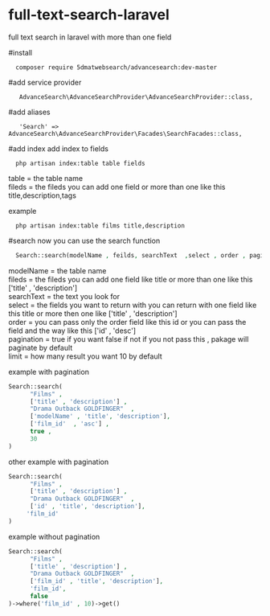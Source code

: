 # full-text-search-laravel
full text search in laravel with more than one field

#install
```
  composer require 5dmatwebsearch/advancesearch:dev-master
```
#add service provider
```
   AdvanceSearch\AdvanceSearchProvider\AdvanceSearchProvider::class,
```

#add aliases
```
   'Search' => AdvanceSearch\AdvanceSearchProvider\Facades\SearchFacades::class,
```

#add index
add index to fields
```
  php artisan index:table table fields
```
table = the table name <br>
fileds = the fileds you can add one field or more than one like this title,description,tags

example
```
  php artisan index:table films title,description
```

#search
now you can use the search function 
```php
  Search::search(modelName , feilds, searchText  ,select , order , pagination , limit)

```
modelName = the table name <br>
fileds = the fileds you can add one field like title or more than one like this ['title' , 'description']<br>
searchText = the text you look for<br>
select = the fields you want to return with you can return with one field like this title or more then one like ['title' , 'description']<br>
order = you can pass only the order field like this id or you can pass the field and the way like this ['id' , 'desc']<br>
pagination = true if you want false if not if you not pass this , pakage will paginate by default<br>
limit = how many result you want 10 by default<br>

example with pagination
```php
Search::search(
      "Films" ,
      ['title' , 'description'] ,
      "Drama Outback GOLDFINGER"  ,
      ['modelName' , 'title', 'description'],
      ['film_id'  , 'asc'] ,
      true ,
      30
)
```
other example with pagination
```php
Search::search(
      "Films" ,
      ['title' , 'description'] ,
      "Drama Outback GOLDFINGER"  ,
      ['id' , 'title', 'description'],
     'film_id'  
)
```
example without pagination

```php
Search::search(
      "Films" ,
      ['title' , 'description'] ,
      "Drama Outback GOLDFINGER"  ,
      ['film_id' , 'title', 'description'],
      'film_id',
      false
)->where('film_id' , 10)->get()
```

